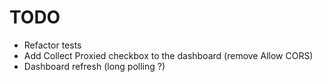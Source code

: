 # TODO

- Refactor tests
- Add Collect Proxied checkbox to the dashboard (remove Allow CORS)
- Dashboard refresh (long polling ?)
